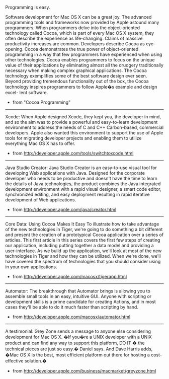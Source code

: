 Programming is easy.

Software development for Mac OS X can be a great joy. The advanced programming 
tools and frameworks now provided by Apple astound many programmers. When 
programmers delve into the object-oriented technology called Cocoa, which is part 
of every Mac OS X system, they often describe the experience as life-changing. 
Claims of massive productivity increases are common. Developers describe Cocoa as 
eye-opening. Cocoa demonstrates the true power of object-oriented programming in 
a way that few programmers have experienced when using other technologies. 
Cocoa enables programmers to focus on the unique value of their applications by 
eliminating almost all the drudgery traditionally necessary when making complex 
graphical applications. The Cocoa technology exemplifies some of the best software 
design ever seen. Beyond providing tremendous functionality out of the box, the 
Cocoa technology inspires programmers to follow Apple�s example and design excel- 
lent software. 

- from "Cocoa Programming"
----
Xcode:
When Apple designed Xcode, they kept you, the developer in mind, and so the aim was to provide a powerful and easy-to-learn development environment to address the needs of C and C++ Carbon-based, commercial developers. Apple also wanted this environment to support the use of Apple tools for migrating developer projects and enabling them to utilize everything Mac OS X has to offer.

- from http://developer.apple.com/tools/switchtoxcode.html
----
Java Studio Creator:
Java Studio Creator is an easy-to-use visual tool for developing Web applications with Java. Designed for the corporate developer who needs to be productive and doesn't have the time to learn the details of Java technologies, the product combines the Java integrated development environment with a rapid visual designer, a smart code editor, synchronized editing, and easy deployment resulting in rapid iterative development of Web applications.

- from http://developer.apple.com/java/creator.html
----
Core Data:
Using Cocoa Makes It Easy
To illustrate how to take advantage of the new technologies in Tiger, we're going to do something a bit different and present the creation of a prototypical Cocoa application over a series of articles. This first article in this series covers the first few steps of creating our application, including putting together a data model and providing a user-interface. As we build up the application, we'll look at most of the new technologies in Tiger and how they can be utilized. When we're done, we'll have covered the spectrum of technologies that you should consider using in your own applications.

- from http://developer.apple.com/macosx/tigerapp.html
----
Automator:
The breakthrough that Automator brings is allowing you to assemble small tools in an easy, intuitive GUI. Anyone with scripting or development skills is a prime candidate for creating Actions, and in most cases they'll be able to do it much faster than scripting by hand.

- from http://developer.apple.com/macosx/automator.html
----
A testimonial:
Grey Zone sends a message to anyone else considering development for Mac OS X. �If you�re a UNIX developer with a UNIX product and can find any way to support this platform, DO IT � the technical pieces are just so easy.� Daniel says. And Dave Harris adds, �Mac OS X is the best, most efficient platform out there for hosting a cost-effective solution.�

- from http://developer.apple.com/business/macmarket/greyzone.html